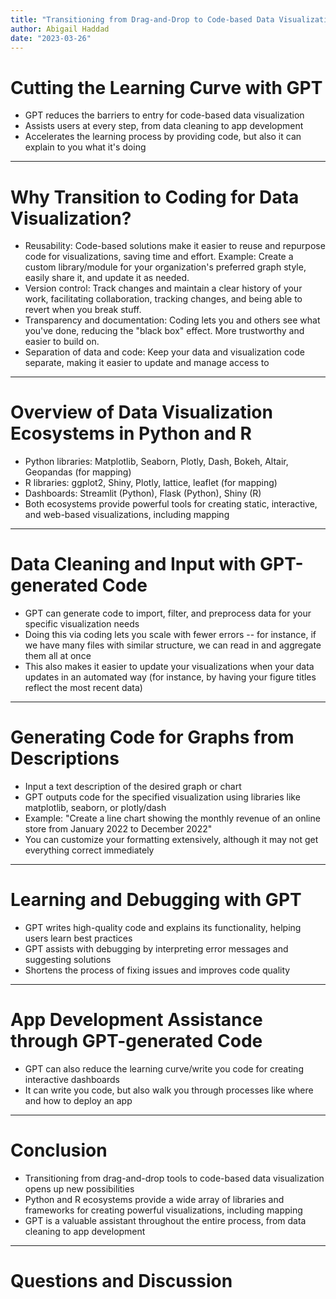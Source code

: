 ```yaml
---
title: "Transitioning from Drag-and-Drop to Code-based Data Visualization with GPT -- DRAFT"
author: Abigail Haddad
date: "2023-03-26"
---
```



# Cutting the Learning Curve with GPT

- GPT reduces the barriers to entry for code-based data visualization
- Assists users at every step, from data cleaning to app development
- Accelerates the learning process by providing code, but also it can explain to you what it's doing

---

# Why Transition to Coding for Data Visualization?

- Reusability: Code-based solutions make it easier to reuse and repurpose code for visualizations, saving time and effort. Example: Create a custom library/module for your organization's preferred graph style, easily share it, and update it as needed.
- Version control: Track changes and maintain a clear history of your work, facilitating collaboration, tracking changes, and being able to revert when you break stuff.
- Transparency and documentation: Coding lets you and others see what you've done, reducing the "black box" effect. More trustworthy and easier to build on.
- Separation of data and code: Keep your data and visualization code separate, making it easier to update and manage access to

---

# Overview of Data Visualization Ecosystems in Python and R

- Python libraries: Matplotlib, Seaborn, Plotly, Dash, Bokeh, Altair, Geopandas (for mapping)
- R libraries: ggplot2, Shiny, Plotly, lattice, leaflet (for mapping)
- Dashboards: Streamlit (Python), Flask (Python), Shiny (R)
- Both ecosystems provide powerful tools for creating static, interactive, and web-based visualizations, including mapping

---

# Data Cleaning and Input with GPT-generated Code

- GPT can generate code to import, filter, and preprocess data for your specific visualization needs
- Doing this via coding lets you scale with fewer errors -- for instance, if we have many files with similar structure, we can read in and aggregate them all at once
- This also makes it easier to update your visualizations when your data updates in an automated way (for instance, by having your figure titles reflect the most recent data)
---

# Generating Code for Graphs from Descriptions

- Input a text description of the desired graph or chart
- GPT outputs code for the specified visualization using libraries like matplotlib, seaborn, or plotly/dash
- Example: "Create a line chart showing the monthly revenue of an online store from January 2022 to December 2022"
- You can customize your formatting extensively, although it may not get everything correct immediately

---

# Learning and Debugging with GPT

- GPT writes high-quality code and explains its functionality, helping users learn best practices
- GPT assists with debugging by interpreting error messages and suggesting solutions
- Shortens the process of fixing issues and improves code quality

---

# App Development Assistance through GPT-generated Code

- GPT can also reduce the learning curve/write you code for creating interactive dashboards
- It can write you code, but also walk you through processes like where and how to deploy an app

---

# Conclusion

- Transitioning from drag-and-drop tools to code-based data visualization opens up new possibilities
- Python and R ecosystems provide a wide array of libraries and frameworks for creating powerful visualizations, including mapping
- GPT is a valuable assistant throughout the entire process, from data cleaning to app development

---

# Questions and Discussion

